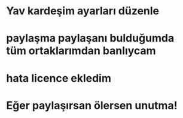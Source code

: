 # Yav kardeşim ayarları düzenle

# paylaşma paylaşanı bulduğumda tüm ortaklarımdan banlıycam

# hata licence ekledim

# Eğer paylaşırsan ölersen unutma!
